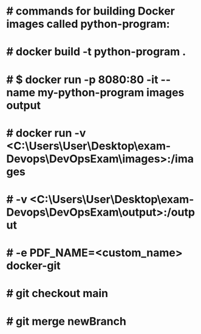 # # commands for building Docker images called python-program:



# # docker build -t python-program .

# # $ docker run -p 8080:80 -it --name my-python-program images output 

  
# # docker run -v <C:\Users\User\Desktop\exam-Devops\DevOpsExam\images>:/images 
# # -v <C:\Users\User\Desktop\exam-Devops\DevOpsExam\output>:/output 
# # -e PDF_NAME=<custom_name> docker-git

# # git checkout main

# # git merge newBranch


